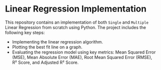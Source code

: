 # Linear Regression Implementation

This repository contains an implementation of both `Single` and `Multiple` Linear Regression from scratch using Python. The project includes the following key steps:
- Implementing the linear regression algorithm.
- Plotting the best fit line on a graph.
- Evaluating the regression model using key metrics: Mean Squared Error (MSE), Mean Absolute Error (MAE), Root Mean Squared Error (RMSE), R² Score, and Adjusted R² Score.
